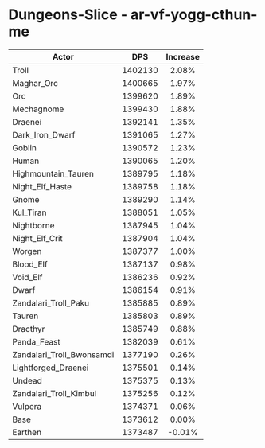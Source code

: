 # Dungeons-Slice - ar-vf-yogg-cthun-me
| Actor | DPS | Increase |
|---|:---:|:---:|
|Troll|1402130|2.08%|
|Maghar_Orc|1400665|1.97%|
|Orc|1399620|1.89%|
|Mechagnome|1399430|1.88%|
|Draenei|1392141|1.35%|
|Dark_Iron_Dwarf|1391065|1.27%|
|Goblin|1390572|1.23%|
|Human|1390065|1.20%|
|Highmountain_Tauren|1389795|1.18%|
|Night_Elf_Haste|1389758|1.18%|
|Gnome|1389290|1.14%|
|Kul_Tiran|1388051|1.05%|
|Nightborne|1387945|1.04%|
|Night_Elf_Crit|1387904|1.04%|
|Worgen|1387377|1.00%|
|Blood_Elf|1387137|0.98%|
|Void_Elf|1386236|0.92%|
|Dwarf|1386154|0.91%|
|Zandalari_Troll_Paku|1385885|0.89%|
|Tauren|1385803|0.89%|
|Dracthyr|1385749|0.88%|
|Panda_Feast|1382039|0.61%|
|Zandalari_Troll_Bwonsamdi|1377190|0.26%|
|Lightforged_Draenei|1375501|0.14%|
|Undead|1375375|0.13%|
|Zandalari_Troll_Kimbul|1375256|0.12%|
|Vulpera|1374371|0.06%|
|Base|1373612|0.00%|
|Earthen|1373487|-0.01%|
